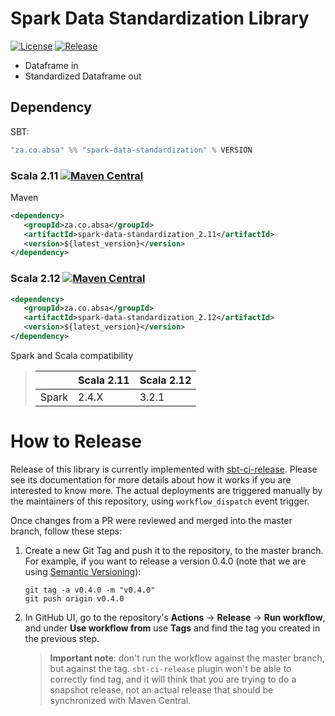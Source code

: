 # Spark Data Standardization Library

[![License](http://img.shields.io/:license-apache-blue.svg)](http://www.apache.org/licenses/LICENSE-2.0.html)
[![Release](https://github.com/AbsaOSS/spark-data-standardization/actions/workflows/release.yml/badge.svg)](https://github.com/AbsaOSS/spark-data-standardization/actions/workflows/release.yml)

- Dataframe in 
- Standardized Dataframe out

## Dependency
SBT:
```sbt
"za.co.absa" %% "spark-data-standardization" % VERSION 
```

### Scala 2.11 [![Maven Central](https://maven-badges.herokuapp.com/maven-central/za.co.absa/spark-data-standardization_2.11/badge.svg)](https://maven-badges.herokuapp.com/maven-central/za.co.absa/spark-data-standardization_2.11)

Maven
```xml
<dependency>
   <groupId>za.co.absa</groupId>
   <artifactId>spark-data-standardization_2.11</artifactId>
   <version>${latest_version}</version>
</dependency>
```

### Scala 2.12 [![Maven Central](https://maven-badges.herokuapp.com/maven-central/za.co.absa/spark-data-standardization_2.12/badge.svg)](https://maven-badges.herokuapp.com/maven-central/za.co.absa/spark-data-standardization_2.12)

```xml
<dependency>
   <groupId>za.co.absa</groupId>
   <artifactId>spark-data-standardization_2.12</artifactId>
   <version>${latest_version}</version>
</dependency>
```

Spark and Scala compatibility
>| | Scala 2.11 | Scala 2.12 |
>|---|---|---|
>|Spark| 2.4.X | 3.2.1 |

# How to Release

Release of this library is currently implemented with [sbt-ci-release](https://github.com/sbt/sbt-ci-release).
Please see its documentation for more details about how it works if you are interested to know more.
The actual deployments are triggered manually by the maintainers of this repository, using `workflow_dispatch` event 
trigger.

Once changes from a PR were reviewed and merged into the master branch, follow these steps:
1. Create a new Git Tag and push it to the repository, to the master branch. For example,
   if you want to release a version 0.4.0 (note that we are using [Semantic Versioning](https://semver.org/)):

    ```shell
    git tag -a v0.4.0 -m "v0.4.0"
    git push origin v0.4.0
    ```

2. In GitHub UI, go to the repository's **Actions** -> **Release** -> **Run workflow**, and under **Use workflow from** 
   use **Tags** and find the tag you created in the previous step.

   > **Important note**: don't run the workflow against the master branch, but against the tag. 
   > `sbt-ci-release` plugin won't be able to correctly find tag, and it will think that you are trying
   > to do a snapshot release, not an actual release that should be synchronized with Maven Central.
